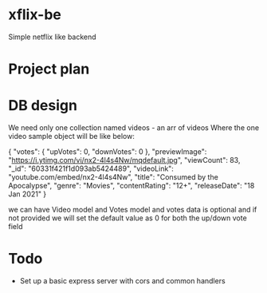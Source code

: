 # xflix-be
Simple netflix like backend

# Project plan

# DB design


We need only one collection named videos - an arr of videos
Where the one video sample object will be like below:

 {
            "votes": {
                "upVotes": 0,
                "downVotes": 0
            },
            "previewImage": "https://i.ytimg.com/vi/nx2-4l4s4Nw/mqdefault.jpg",
            "viewCount": 83,
            "_id": "60331f421f1d093ab5424489",
            "videoLink": "youtube.com/embed/nx2-4l4s4Nw",
            "title": "Consumed by the Apocalypse",
            "genre": "Movies",
            "contentRating": "12+",
            "releaseDate": "18 Jan 2021"
}

we can have Video model and Votes model and votes data is optional and if not provided we will set the default value as 0 for both the up/down vote field

# Todo 

* Set up a basic express server with cors and common handlers

